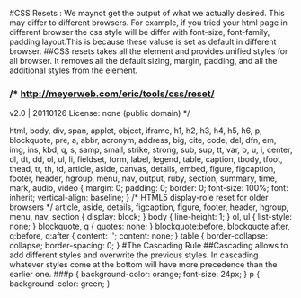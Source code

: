 #CSS Resets :
We maynot get the output of what we actually desired. This may differ to different browsers. For example, if you tried your html page in different browser the css style will be differ with font-size, font-family, padding layout.This is because these valuse is set as default in different browser.
##CSS resets takes all the element and provides unified styles for all 
browser. It removes all the default sizing, margin, padding, and all 
the additional styles from the element.

### /* http://meyerweb.com/eric/tools/css/reset/
   v2.0 | 20110126
   License: none (public domain)
  */

  html, body, div, span, applet, object, iframe,
  h1, h2, h3, h4, h5, h6, p, blockquote, pre,
  a, abbr, acronym, address, big, cite, code,
  del, dfn, em, img, ins, kbd, q, s, samp,
  small, strike, strong, sub, sup, tt, var,
  b, u, i, center,
  dl, dt, dd, ol, ul, li,
  fieldset, form, label, legend,
  table, caption, tbody, tfoot, thead, tr, th, td,
  article, aside, canvas, details, embed,
  figure, figcaption, footer, header, hgroup,
  menu, nav, output, ruby, section, summary,
  time, mark, audio, video {
    margin: 0;
    padding: 0;
    border: 0;
    font-size: 100%;
    font: inherit;
    vertical-align: baseline;
  }
  /* HTML5 display-role reset for older browsers */
  article, aside, details, figcaption, figure,
  footer, header, hgroup, menu, nav, section {
    display: block;
  }
  body {
    line-height: 1;
  }
  ol, ul {
    list-style: none;
  }
  blockquote, q {
    quotes: none;
  }
  blockquote:before, blockquote:after,
  q:before, q:after {
    content: '';
    content: none;
  }
  table {
    border-collapse: collapse;
    border-spacing: 0;
  }
  #The Cascading Rule
  ##Cascading allows to add different styles and overwrite the previous styles.
  In cascading whatever styles come at the bottom will have more precedence than the earlier one.
  ###p {
  background-color: orange;
  font-size: 24px;
}
p {
  background-color: green;
}

